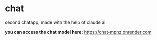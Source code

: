 # chat
second chatapp, made with the help of claude ai.

**you can access the chat model here:**
https://chat-mpnz.onrender.com
